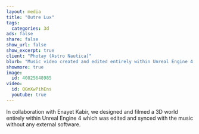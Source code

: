 ```yaml
---
layout: media
title: "Outre Lux"
tags:
  categories: 3d
ads: false
share: false
show_url: false
show_excerpt: true
client: "Photay (Astro Nautica)"
blurb: "Music video created and edited entirely within Unreal Engine 4."
showmore: true
image:
  id: 40825648985
video:
  id: QGmXwPihEns
  youtube: true
---
```


In collaboration with Enayet Kabir, we designed and filmed a 3D world entirely within Unreal Engine 4 which was edited and synced with the music without any external software.